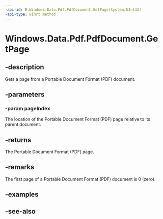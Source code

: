----api-id: M:Windows.Data.Pdf.PdfDocument.GetPage(System.UInt32)
-api-type: winrt method
---<!-- Method syntaxpublic Windows.Data.Pdf.PdfPage GetPage(System.UInt32 pageIndex)--># Windows.Data.Pdf.PdfDocument.GetPage## -descriptionGets a page from a Portable Document Format (PDF) document.## -parameters### -param pageIndexThe location of the Portable Document Format (PDF) page relative to its parent document.## -returnsThe Portable Document Format (PDF) page.## -remarksThe first page of a Portable Document Format (PDF) document is 0 (zero).## -examples## -see-also